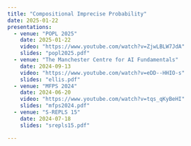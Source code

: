 ```yaml
---
title: "Compositional Imprecise Probability"
date: 2025-01-22
presentations:
  - venue: "POPL 2025"
    date: 2025-01-22
    video: "https://www.youtube.com/watch?v=ZjwLBLW7JdA"
    slides: "popl2025.pdf"
  - venue: "The Manchester Centre for AI Fundamentals"
    date: 2024-09-13
    video: "https://www.youtube.com/watch?v=eDD--HHIO-s"
    slides: "ellis.pdf"
  - venue: "MFPS 2024"
    date: 2024-06-20
    video: "https://www.youtube.com/watch?v=tqs_qKyBeHI"
    slides: "mfps2024.pdf"
  - venue: "S-REPLS 15"
    date: 2024-07-18
    slides: "srepls15.pdf"

---
```

